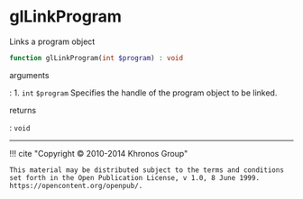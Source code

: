 # glLinkProgram
Links a program object

```php
function glLinkProgram(int $program) : void
```

arguments

:    1. `int` `$program` Specifies the handle of the program object to be linked.

returns

:    `void` 

---
     

!!! cite "Copyright © 2010-2014 Khronos Group"

    This material may be distributed subject to the terms and conditions set forth in the Open Publication License, v 1.0, 8 June 1999. https://opencontent.org/openpub/.
